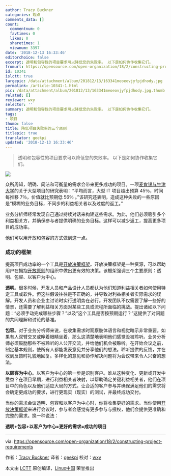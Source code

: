 ```yaml
---
author: Tracy Buckner
categories: 观点
comments_data: []
count:
  commentnum: 0
  favtimes: 0
  likes: 0
  sharetimes: 1
  viewnum: 3397
date: '2018-12-13 16:33:46'
editorchoice: false
excerpt: 透明和包容性的项目要求可以降低您的失败率。 以下是如何协作收集它们。
fromurl: https://opensource.com/open-organization/18/2/constructing-project-requirements
id: 10341
islctt: true
largepic: /data/attachment/album/201812/13/163341meoeovjyfpjdhody.jpg
permalink: /article-10341-1.html
pic: /data/attachment/album/201812/13/163341meoeovjyfpjdhody.jpg.thumb.jpg
related: []
reviewer: wxy
selector: ''
summary: 透明和包容性的项目要求可以降低您的失败率。 以下是如何协作收集它们。
tags:
- 项目
thumb: false
title: 降低项目失败率的三个原则
titlepic: true
translator: geekpi
updated: '2018-12-13 16:33:46'
---
```



> 
> 透明和包容性的项目要求可以降低您的失败率。 以下是如何协作收集它们。
> 
> 
> 


![](/data/attachment/album/201812/13/163341meoeovjyfpjdhody.jpg)


众所周知，明确、简洁和可衡量的需求会带来更多成功的项目。一项[麦肯锡与牛津大学](http://calleam.com/WTPF/?page_id=1445)的关于大型项目的研究表明：“平均而言，大型 IT 项目超出预算 45％，时间每推移 7％，价值就比预期低 56％ 。”该研究还表明，造成这种失败的一些原因是“模糊的业务目标，不同步的利益相关者以及过度的返工。”


业务分析师经常发现自己通过持续对话来构建这些需求。为此，他们必须吸引多个利益相关方，并确保参与者提供明确的业务目标。这样可以减少返工，提高更多项目的成功率。


他们可以用开放和包容的方式做到这一点。


### 成功的框架


提高项目成功率的一个工具是[开放决策框架](https://opensource.com/open-organization/resources/open-decision-framework)。开放决策框架是一种资源，可以帮助用户在拥抱[开放原则](https://opensource.com/open-organization/resources/open-org-definition)的组织中做出更有效的决策。该框架强调三个主要原则：透明、包容、以客户为中心。


**透明**。很多时候，开发人员和产品设计人员都认为他们知道利益相关者如何使用特定工具或软件。但这些假设往往是不正确的，并导致对利益相关者实际需求的误解。开发人员和企业主讨论时实行透明势在必行。开发团队不仅需要了解一些好的情景，还需要了解利益相关方面对某些工具或流程所面临的挑战。提出诸如以下问题：“必须手动完成哪些步骤？”以及“这个工具是否按预期运行？”这提供了对问题的共同理解和讨论的基准。


**包容**。对于业务分析师来说，在收集需求时观察肢体语言和视觉暗示非常重要。如果有人双臂交叉或睁着眼睛坐着，那么这清楚地表明他们感觉没被聆听。业务分析师必须鼓励那些不被聆听的人公开交流，并给他们机会被聆听。在开始会议之前，制定基本规则，使所有人都能发表意见并分享他们的想法。聆听提供的反馈，并在收到反馈时礼貌地回复。多样化的意见和协作解决问题将为会议带来令人兴奋的想法。


**以顾客为中心**。以客户为中心的第一步是识别客户。谁从这种变化、更新或开发中受益？在项目早期，进行利益相关者映射，以帮助确定关键利益相关者，他们在项目中的角色以及他们适应大局的方式。让合适的客户参与并确保满足他们的需求将会确定更成功的要求，进行更现实（现实）的测试，并最终成功交付。


当你的需求会议透明、包容和以客户为中心时，你将收集更好的需求。当你使用[开放决策框架](https://opensource.com/open-organization/16/6/introducing-open-decision-framework)来进行会议时，参与者会感觉有更多参与与授权，他们会提供更准确和完整的需求。换一种说法：


**透明+包容+以客户为中心=更好的需求=成功的项目**




---


via: <https://opensource.com/open-organization/18/2/constructing-project-requirements>


作者：[Tracy Buckner](https://opensource.com/users/tracyb) 译者：[geekpi](https://github.com/geekpi) 校对：[wxy](https://github.com/wxy)


本文由 [LCTT](https://github.com/LCTT/TranslateProject) 原创编译，[Linux中国](https://linux.cn/) 荣誉推出